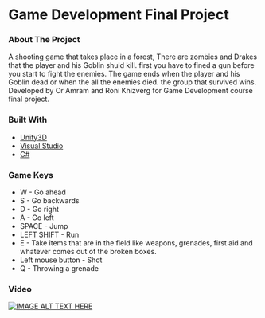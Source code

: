# Game Development Final Project

### About The Project

A shooting game that takes place in a forest, There are zombies and Drakes that the player and his Goblin shuld kill. first you have to fined a gun before you start to fight the enemies. The game ends when the player and his Goblin dead or when the all the enemies died. 
the group that survived wins.
<br />
Developed by Or Amram and Roni Khizverg for Game Development course final project.

### Built With

* [Unity3D](https://unity.com/)
* [Visual Studio](https://visualstudio.microsoft.com/)
* [C#](https://docs.microsoft.com/en-us/dotnet/csharp/)

### Game Keys

* W - Go ahead
* S - Go backwards
* D - Go right
* A - Go left
* SPACE - Jump
* LEFT SHIFT - Run
* E - Take items that are in the field like weapons, grenades, first aid and whatever comes  out of the broken boxes.
* Left mouse button - Shot
* Q - Throwing a grenade

### Video
[![IMAGE ALT TEXT HERE](https://img.youtube.com/vi/ECuqb5Tv9qI/0.jpg)](https://www.youtube.com/watch?v="https://www.youtube.com/watch?v=ECuqb5Tv9qI")

